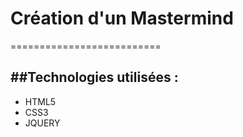 # Création d'un Mastermind
==========================


##Technologies utilisées : 
--------------------------
*  HTML5
*  CSS3
*  JQUERY
